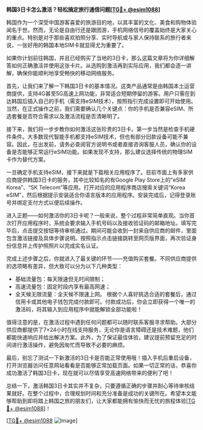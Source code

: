 **韩国3日卡怎么激活？轻松搞定旅行通信问题[[TG💪+ @esim1088](https://t.me/s/esim1088)]**

韩国作为一个深受中国游客喜爱的旅游目的地，以其丰富的文化、美食和购物体验闻名于世。然而，无论是自由行还是跟团游，手机网络信号的覆盖始终是大家关心的重点。特别是对于那些喜欢拍照分享、实时导航或与家人保持联系的旅行者来说，一张好用的韩国本地SIM卡就显得尤为重要了。

如果你计划前往韩国，并且已经购买了当地的3日卡，那么这篇文章将为你详细解答如何正确激活并使用这张卡片。从选购到激活再到实际应用，我们都会逐一讲解，确保你能顺利地享受畅快的移动网络服务。

首先，让我们来了解一下韩国3日卡的基本情况。这类产品通常是由韩国本土运营商提供，支持4G甚至5G高速上网功能，非常适合短期停留的游客。用户只需在到达韩国后插入自己的手机（需支持eSIM技术），按照指引完成设置即可开始使用。当然，在正式操作之前，我们需要确认几个关键点：你的手机是否兼容eSIM、所选套餐是否符合需求以及激活流程是否清晰明了。

接下来，我们将一步步教你如何激活这张珍贵的3日卡。第一步当然是检查手机硬件条件。大多数现代智能手机都支持eSIM技术，但也有部分旧款设备可能不兼容。因此，在出发前，请务必查阅官方说明书或者直接咨询客服人员，确认你的设备是否能够正常运行eSIM功能。如果发现不支持，那么建议选择传统的物理SIM卡作为替代方案。

一旦确定手机支持eSIM，接下来就是下载相关应用程序了。目前市面上有多家供应商提供韩国3日卡的服务，其中比较知名的有Google Play Store上的“eSIM Korea”、“SK Telecom”等应用。打开对应的应用程序商店搜索关键词“Korea eSIM”，然后根据提示安装适合你语言版本的应用程序。安装完成后，记得登录账号并绑定支付方式以便后续操作。

进入正题——如何激活你的3日卡呢？一般来说，整个过程非常简单直观。当你首次打开应用程序时，系统会要求输入手机号码以及接收验证码的邮箱地址。填写完毕后，点击提交按钮等待审核通过。期间可能会收到一封来自供应商的邮件，里面包含激活链接及具体步骤说明。按照指示点击链接跳转至网页版界面，再次验证身份信息并上传护照照片以完成实名认证。

完成上述步骤之后，你就进入了最关键的环节——充值购买套餐。不同供应商提供的选项略有差异，但大致可以分为以下几种类型：
- 基础流量包：每天限速但无时间限制；
- 高速流量包：固定时段内享有最高网速；
- 全天候无限流量：全天候不限速上网。
根据个人喜好挑选合适的套餐后，通过信用卡或其他电子钱包完成付款即可。付款成功后，你会立即获得一个唯一的激活码，将其输入到应用程序中就能解锁全部功能啦！

值得注意的是，在激活过程中遇到任何问题都可以随时联系客服寻求帮助。大部分供应商都提供了7×24小时在线支持服务，无论你是语言障碍还是技术难题，他们都能快速响应并给出解决方案。此外，为了保证最佳体验，建议提前预留充足的时间进行激活操作，避免因匆忙而导致不必要的麻烦。

最后，别忘了测试一下新激活的3日卡是否能正常使用哦！插入手机后重启设备，打开浏览器访问任意网站看看是否能够正常加载页面。如果一切正常的话，恭喜你成功激活了韩国3日卡，现在就可以尽情享受高速网络带来的便利了吧！

总结一下，激活韩国3日卡其实并不复杂，只要遵循正确的步骤并耐心等待审核结果就好。在整个过程中，合理规划时间和充分准备是成功的关键所在。希望本文能够帮助到即将踏上韩国之旅的朋友们，让大家都能拥有愉快而无忧的旅程体验[[TG💪+ @esim1088](https://t.me/s/esim1088)]！

[[TG💪+ @esim1088](https://t.me/s/esim1088) ![Image](https://i.postimg.cc/4NQfJmqS/Snipaste-2025-05-13-00-14-12.png)]